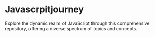 # Javascrpitjourney
Explore the dynamic realm of JavaScript through this comprehensive repository, offering a diverse spectrum of topics and concepts.
